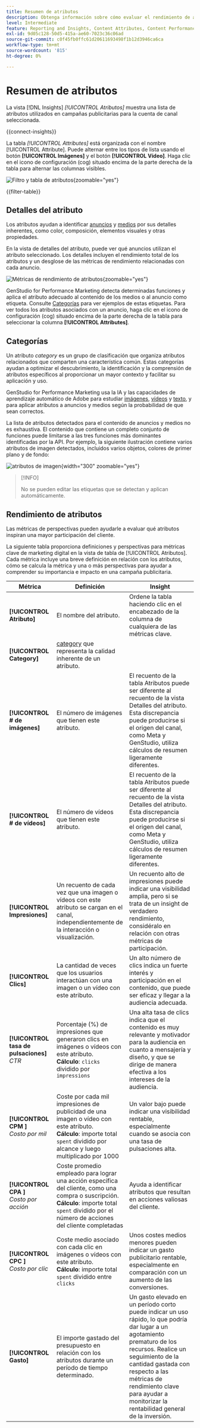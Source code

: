 ```yaml
---
title: Resumen de atributos
description: Obtenga información sobre cómo evaluar el rendimiento de atributos específicos en Adobe GenStudio for Performance Marketing.
level: Intermediate
feature: Reporting and Insights, Content Attributes, Content Performance
exl-id: 9d05c128-50d5-415a-ae60-7023c36c06ad
source-git-commit: c0f45fb0ffc61d20611693498f1b12d3946ca6ca
workflow-type: tm+mt
source-wordcount: '815'
ht-degree: 0%

---
```


# Resumen de atributos

La vista [!DNL Insights] _[!UICONTROL Atributos]_ muestra una lista de atributos utilizados en campañas publicitarias para la cuenta de canal seleccionada.

{{connect-insights}}

La tabla _[!UICONTROL Attributes]_ está organizada con el nombre [!UICONTROL Attribute]. Puede alternar entre los tipos de lista usando el botón **[!UICONTROL Imágenes]** y el botón **[!UICONTROL Vídeo]**. Haga clic en el icono de configuración (cog) situado encima de la parte derecha de la tabla para alternar las columnas visibles.

![Filtro y tabla de atributos](/help/assets/insights-attributes-filter.png){zoomable="yes"}

{{filter-table}}

## Detalles del atributo

Los atributos ayudan a identificar [anuncios](ads.md#ad-details) y [medios](media.md#media-details) por sus detalles inherentes, como color, composición, elementos visuales y otras propiedades.

En la vista de detalles del atributo, puede ver qué anuncios utilizan el atributo seleccionado. Los detalles incluyen el rendimiento total de los atributos y un desglose de las métricas de rendimiento relacionadas con cada anuncio.

![Métricas de rendimiento de atributos](/help/assets/insights-attribute-details.png){zoomable="yes"}

GenStudio for Performance Marketing detecta determinadas funciones y aplica el atributo adecuado al contenido de los medios o al anuncio como etiqueta. Consulte [Categorías](#categories) para ver ejemplos de estas etiquetas. Para ver todos los atributos asociados con un anuncio, haga clic en el icono de configuración (cog) situado encima de la parte derecha de la tabla para seleccionar la columna **[!UICONTROL Attributes]**.

## Categorías

Un atributo _category_ es un grupo de clasificación que organiza atributos relacionados que comparten una característica común. Estas categorías ayudan a optimizar el descubrimiento, la identificación y la comprensión de atributos específicos al proporcionar un mayor contexto y facilitar su aplicación y uso.

GenStudio for Performance Marketing usa la IA y las capacidades de aprendizaje automático de Adobe para estudiar [imágenes](image-features.md), [vídeos](video-features.md) y [texto](text-features.md), y para aplicar atributos a anuncios y medios según la probabilidad de que sean correctos.

La lista de atributos detectados para el contenido de anuncios y medios no es exhaustiva. El contenido que contiene un completo conjunto de funciones puede limitarse a las tres funciones más dominantes identificadas por la API. Por ejemplo, la siguiente ilustración contiene varios atributos de imagen detectados, incluidos varios objetos, colores de primer plano y de fondo:

![atributos de imagen](/help/assets/category/asset-attributes.png "La imagen de Toucan incluye varios atributos detectados"){width="300" zoomable="yes"}

>[!INFO]
>
>No se pueden editar las etiquetas que se detectan y aplican automáticamente.

## Rendimiento de atributos

Las métricas de perspectivas pueden ayudarle a evaluar qué atributos inspiran una mayor participación del cliente.

La siguiente tabla proporciona definiciones y perspectivas para métricas clave de marketing digital en la vista de tabla de [!UICONTROL Atributos]. Cada métrica incluye una breve definición en relación con los atributos, cómo se calcula la métrica y una o más perspectivas para ayudar a comprender su importancia e impacto en una campaña publicitaria.

| Métrica | Definición | Insight |
| ---------------------- | ----------------------------- | -------------------------------- |
| **[!UICONTROL Atributo]** | El nombre del atributo. | Ordene la tabla haciendo clic en el encabezado de la columna de cualquiera de las métricas clave. |
| **[!UICONTROL Category]** | [category](#categories) que representa la calidad inherente de un atributo. |  |
| **[!UICONTROL # de imágenes]** | El número de imágenes que tienen este atributo. | El recuento de la tabla Atributos puede ser diferente al recuento de la vista Detalles del atributo. Esta discrepancia puede producirse si el origen del canal, como Meta y GenStudio, utiliza cálculos de resumen ligeramente diferentes. |
| **[!UICONTROL # de vídeos]** | El número de vídeos que tienen este atributo. | El recuento de la tabla Atributos puede ser diferente al recuento de la vista Detalles del atributo. Esta discrepancia puede producirse si el origen del canal, como Meta y GenStudio, utiliza cálculos de resumen ligeramente diferentes. |
| **[!UICONTROL Impresiones]** | Un recuento de cada vez que una imagen o vídeos con este atributo se cargan en el canal, independientemente de la interacción o visualización. | Un recuento alto de impresiones puede indicar una visibilidad amplia, pero si se trata de un insight de verdadero rendimiento, considéralo en relación con otras métricas de participación. |
| **[!UICONTROL Clics]** | La cantidad de veces que los usuarios interactúan con una imagen o un vídeo con este atributo. | Un alto número de clics indica un fuerte interés y participación en el contenido, que puede ser eficaz y llegar a la audiencia adecuada. |
| **[!UICONTROL tasa de pulsaciones &#x200B;]**<br>_CTR_ | Porcentaje (%) de impresiones que generaron clics en imágenes o vídeos con este atributo.<br>**Cálculo**: `clicks` dividido por `impressions` | Una alta tasa de clics indica que el contenido es muy relevante y motivador para la audiencia en cuanto a mensajería y diseño, y que se dirige de manera efectiva a los intereses de la audiencia. |
| **[!UICONTROL CPM &#x200B;]**<br>_Costo por mil_ | Coste por cada mil impresiones de publicidad de una imagen o vídeo con este atributo.<br>**Cálculo**: importe total `spent` dividido por alcance y luego multiplicado por 1000 | Un valor bajo puede indicar una visibilidad rentable, especialmente cuando se asocia con una tasa de pulsaciones alta. |
| **[!UICONTROL CPA &#x200B;]**<br>_Costo por acción_ | Coste promedio empleado para lograr una acción específica del cliente, como una compra o suscripción.<br>**Cálculo**: importe total `spent` dividido por el número de acciones del cliente completadas | Ayuda a identificar atributos que resultan en acciones valiosas del cliente. |
| **[!UICONTROL CPC &#x200B;]**<br>_Costo por clic_ | Coste medio asociado con cada clic en imágenes o vídeos con este atributo.<br>**Cálculo**: importe total `spent` dividido entre `clicks` | Unos costes medios menores pueden indicar un gasto publicitario rentable, especialmente en comparación con un aumento de las conversiones. |
| **[!UICONTROL Gasto]** | El importe gastado del presupuesto en relación con los atributos durante un período de tiempo determinado. | Un gasto elevado en un período corto puede indicar un uso rápido, lo que podría dar lugar a un agotamiento prematuro de los recursos. Realice un seguimiento de la cantidad gastada con respecto a las métricas de rendimiento clave para ayudar a monitorizar la rentabilidad general de la inversión. |
